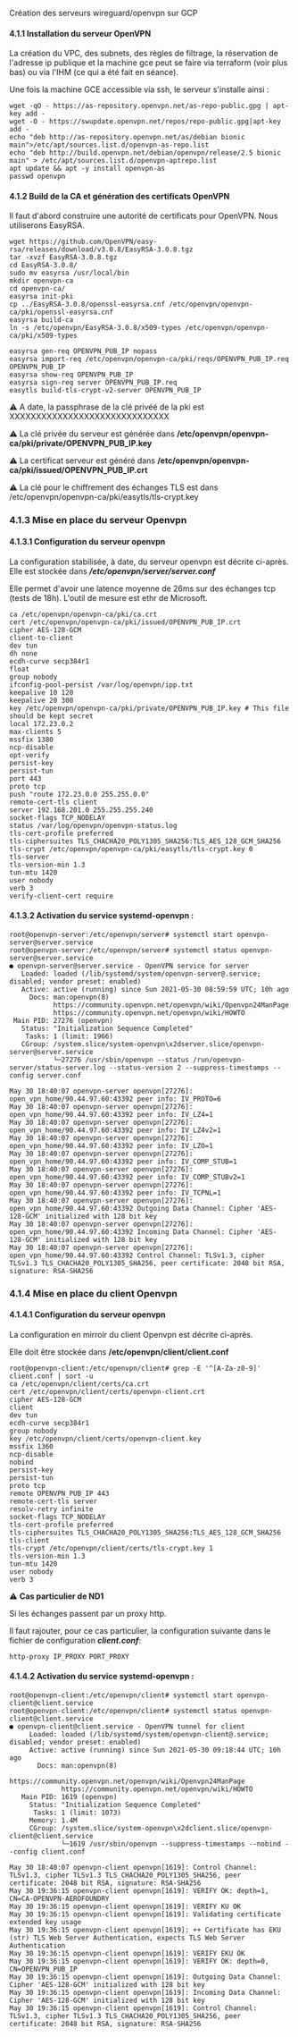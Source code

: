 Création des serveurs wireguard/openvpn sur GCP

#### 4.1.1 Installation du serveur OpenVPN

La création du VPC, des subnets, des règles de filtrage, la réservation de l'adresse ip publique et la machine gce peut se faire via terraform (voir plus bas) ou via l'IHM (ce qui a été fait en séance).

Une fois la machine GCE accessible via ssh, le serveur s'installe ainsi : 
```
wget -qO - https://as-repository.openvpn.net/as-repo-public.gpg | apt-key add -
wget -O - https://swupdate.openvpn.net/repos/repo-public.gpg|apt-key add -
echo "deb http://as-repository.openvpn.net/as/debian bionic main">/etc/apt/sources.list.d/openvpn-as-repo.list
echo "deb http://build.openvpn.net/debian/openvpn/release/2.5 bionic main" > /etc/apt/sources.list.d/openvpn-aptrepo.list
apt update && apt -y install openvpn-as
passwd openvpn
```
#### 4.1.2 Build de la CA et génération des certificats OpenVPN

Il faut d'abord construire une autorité de certificats pour OpenVPN. Nous utiliserons EasyRSA. 

```
wget https://github.com/OpenVPN/easy-rsa/releases/download/v3.0.8/EasyRSA-3.0.8.tgz
tar -xvzf EasyRSA-3.0.8.tgz 
cd EasyRSA-3.0.8/
sudo mv easyrsa /usr/local/bin
mkdir openvpn-ca
cd openvpn-ca/
easyrsa init-pki
cp ../EasyRSA-3.0.8/openssl-easyrsa.cnf /etc/openvpn/openvpn-ca/pki/openssl-easyrsa.cnf
easyrsa build-ca
ln -s /etc/openvpn/EasyRSA-3.0.8/x509-types /etc/openvpn/openvpn-ca/pki/x509-types
```


```
easyrsa gen-req OPENVPN_PUB_IP nopass
easyrsa import-req /etc/openvpn/openvpn-ca/pki/reqs/OPENVPN_PUB_IP.req OPENVPN_PUB_IP
easyrsa show-req OPENVPN_PUB_IP
easyrsa sign-req server OPENVPN_PUB_IP.req
easytls build-tls-crypt-v2-server OPENVPN_PUB_IP
```

:warning: A date, la passphrase de la clé privéé de la pki est XXXXXXXXXXXXXXXXXXXXXXXXXXXXXX

:warning: La clé privée du serveur est générée dans **/etc/openvpn/openvpn-ca/pki/private/OPENVPN_PUB_IP.key**

:warning: La certificat serveur est généré dans **/etc/openvpn/openvpn-ca/pki/issued/OPENVPN_PUB_IP.crt**

:warning: La clé pour le chiffrement des échanges TLS est dans /etc/openvpn/openvpn-ca/pki/easytls/tls-crypt.key

### 4.1.3 Mise en place du serveur Openvpn
#### 4.1.3.1 Configuration du serveur openvpn
La configuration stabilisée, à date, du serveur openvpn est décrite ci-après. Elle est stockée dans ***/etc/openvpn/server/server.conf***

Elle permet d'avoir une latence moyenne de 26ms sur des échanges tcp (tests de 18h). L'outil de mesure est ethr de Microsoft.

```
ca /etc/openvpn/openvpn-ca/pki/ca.crt
cert /etc/openvpn/openvpn-ca/pki/issued/OPENVPN_PUB_IP.crt
cipher AES-128-GCM
client-to-client
dev tun
dh none
ecdh-curve secp384r1
float
group nobody
ifconfig-pool-persist /var/log/openvpn/ipp.txt
keepalive 10 120
keepalive 20 300
key /etc/openvpn/openvpn-ca/pki/private/OPENVPN_PUB_IP.key # This file should be kept secret
local 172.23.0.2
max-clients 5
mssfix 1380
ncp-disable
opt-verify
persist-key
persist-tun
port 443
proto tcp
push "route 172.23.0.0 255.255.0.0"
remote-cert-tls client
server 192.168.201.0 255.255.255.240
socket-flags TCP_NODELAY
status /var/log/openvpn/openvpn-status.log
tls-cert-profile preferred
tls-ciphersuites TLS_CHACHA20_POLY1305_SHA256:TLS_AES_128_GCM_SHA256
tls-crypt /etc/openvpn/openvpn-ca/pki/easytls/tls-crypt.key 0
tls-server
tls-version-min 1.3
tun-mtu 1420
user nobody
verb 3
verify-client-cert require
```

#### 4.1.3.2 Activation du service systemd-openvpn : 

```
root@openvpn-server:/etc/openvpn/server# systemctl start openvpn-server@server.service
root@openvpn-server:/etc/openvpn/server# systemctl status openvpn-server@server.service
● openvpn-server@server.service - OpenVPN service for server
   Loaded: loaded (/lib/systemd/system/openvpn-server@.service; disabled; vendor preset: enabled)
   Active: active (running) since Sun 2021-05-30 08:59:59 UTC; 10h ago
     Docs: man:openvpn(8)
           https://community.openvpn.net/openvpn/wiki/Openvpn24ManPage
           https://community.openvpn.net/openvpn/wiki/HOWTO
 Main PID: 27276 (openvpn)
   Status: "Initialization Sequence Completed"
    Tasks: 1 (limit: 1966)
   CGroup: /system.slice/system-openvpn\x2dserver.slice/openvpn-server@server.service
           └─27276 /usr/sbin/openvpn --status /run/openvpn-server/status-server.log --status-version 2 --suppress-timestamps --config server.conf

May 30 18:40:07 openvpn-server openvpn[27276]: open_vpn_home/90.44.97.60:43392 peer info: IV_PROTO=6
May 30 18:40:07 openvpn-server openvpn[27276]: open_vpn_home/90.44.97.60:43392 peer info: IV_LZ4=1
May 30 18:40:07 openvpn-server openvpn[27276]: open_vpn_home/90.44.97.60:43392 peer info: IV_LZ4v2=1
May 30 18:40:07 openvpn-server openvpn[27276]: open_vpn_home/90.44.97.60:43392 peer info: IV_LZO=1
May 30 18:40:07 openvpn-server openvpn[27276]: open_vpn_home/90.44.97.60:43392 peer info: IV_COMP_STUB=1
May 30 18:40:07 openvpn-server openvpn[27276]: open_vpn_home/90.44.97.60:43392 peer info: IV_COMP_STUBv2=1
May 30 18:40:07 openvpn-server openvpn[27276]: open_vpn_home/90.44.97.60:43392 peer info: IV_TCPNL=1
May 30 18:40:07 openvpn-server openvpn[27276]: open_vpn_home/90.44.97.60:43392 Outgoing Data Channel: Cipher 'AES-128-GCM' initialized with 128 bit key
May 30 18:40:07 openvpn-server openvpn[27276]: open_vpn_home/90.44.97.60:43392 Incoming Data Channel: Cipher 'AES-128-GCM' initialized with 128 bit key
May 30 18:40:07 openvpn-server openvpn[27276]: open_vpn_home/90.44.97.60:43392 Control Channel: TLSv1.3, cipher TLSv1.3 TLS_CHACHA20_POLY1305_SHA256, peer certificate: 2048 bit RSA, signature: RSA-SHA256
```

### 4.1.4 Mise en place du client Openvpn
#### 4.1.4.1 Configuration du serveur openvpn

La configuration en mirroir du client Openvpn est décrite ci-après.

Elle doit être stockée dans **/etc/openvpn/client/client.conf**

```
root@openvpn-client:/etc/openvpn/client# grep -E '^[A-Za-z0-9]' client.conf | sort -u
ca /etc/openvpn/client/certs/ca.crt
cert /etc/openvpn/client/certs/openvpn-client.crt
cipher AES-128-GCM
client
dev tun
ecdh-curve secp384r1
group nobody
key /etc/openvpn/client/certs/openvpn-client.key
mssfix 1360
ncp-disable
nobind
persist-key
persist-tun
proto tcp
remote OPENVPN_PUB_IP 443
remote-cert-tls server
resolv-retry infinite
socket-flags TCP_NODELAY
tls-cert-profile preferred
tls-ciphersuites TLS_CHACHA20_POLY1305_SHA256:TLS_AES_128_GCM_SHA256
tls-client
tls-crypt /etc/openvpn/client/certs/tls-crypt.key 1
tls-version-min 1.3
tun-mtu 1420
user nobody
verb 3
```

:warning: **Cas particulier de ND1**

Si les échanges passent par un proxy http.

Il faut rajouter, pour ce cas particulier, la configuration suivante dans le fichier de configuration ***client.conf***: 
```
http-proxy IP_PROXY PORT_PROXY
```

#### 4.1.4.2 Activation du service systemd-openvpn : 
```
root@openvpn-client:/etc/openvpn/client# systemctl start openvpn-client@client.service
root@openvpn-client:/etc/openvpn/client# systemctl status openvpn-client@client.service
● openvpn-client@client.service - OpenVPN tunnel for client
     Loaded: loaded (/lib/systemd/system/openvpn-client@.service; disabled; vendor preset: enabled)
     Active: active (running) since Sun 2021-05-30 09:18:44 UTC; 10h ago
       Docs: man:openvpn(8)
             https://community.openvpn.net/openvpn/wiki/Openvpn24ManPage
             https://community.openvpn.net/openvpn/wiki/HOWTO
   Main PID: 1619 (openvpn)
     Status: "Initialization Sequence Completed"
      Tasks: 1 (limit: 1073)
     Memory: 1.4M
     CGroup: /system.slice/system-openvpn\x2dclient.slice/openvpn-client@client.service
             └─1619 /usr/sbin/openvpn --suppress-timestamps --nobind --config client.conf

May 30 18:40:07 openvpn-client openvpn[1619]: Control Channel: TLSv1.3, cipher TLSv1.3 TLS_CHACHA20_POLY1305_SHA256, peer certificate: 2048 bit RSA, signature: RSA-SHA256
May 30 19:36:15 openvpn-client openvpn[1619]: VERIFY OK: depth=1, CN=CA-OPENVPN-AEROFOUNDRY
May 30 19:36:15 openvpn-client openvpn[1619]: VERIFY KU OK
May 30 19:36:15 openvpn-client openvpn[1619]: Validating certificate extended key usage
May 30 19:36:15 openvpn-client openvpn[1619]: ++ Certificate has EKU (str) TLS Web Server Authentication, expects TLS Web Server Authentication
May 30 19:36:15 openvpn-client openvpn[1619]: VERIFY EKU OK
May 30 19:36:15 openvpn-client openvpn[1619]: VERIFY OK: depth=0, CN=OPENVPN_PUB_IP
May 30 19:36:15 openvpn-client openvpn[1619]: Outgoing Data Channel: Cipher 'AES-128-GCM' initialized with 128 bit key
May 30 19:36:15 openvpn-client openvpn[1619]: Incoming Data Channel: Cipher 'AES-128-GCM' initialized with 128 bit key
May 30 19:36:15 openvpn-client openvpn[1619]: Control Channel: TLSv1.3, cipher TLSv1.3 TLS_CHACHA20_POLY1305_SHA256, peer certificate: 2048 bit RSA, signature: RSA-SHA256
```
